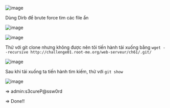 ![image](https://github.com/nguyenngocdung18/RootMe/assets/134156226/31705aaa-c828-4f3d-8278-7cd422f3fdb5)

Dùng Dirb để brute force tìm các file ẩn

![image](https://github.com/nguyenngocdung18/RootMe/assets/134156226/802c8adf-24d1-4c23-b867-e78d37a4d4df)

![image](https://github.com/nguyenngocdung18/RootMe/assets/134156226/81167375-c65d-4aca-8086-e0d582e8d103)

Thử với git clone nhưng không được nên tôi tiến hành tải xuống bằng ```wget --recursive http://challenge01.root-me.org/web-serveur/ch61/.git/```

![image](https://github.com/nguyenngocdung18/RootMe/assets/134156226/2b954c2d-34c0-4759-8f71-a147ae186959)

Sau khi tải xuống ta tiến hành tìm kiếm, thử với ```git show```

![image](https://github.com/nguyenngocdung18/RootMe/assets/134156226/dfa6ee2c-997f-4e35-ab2f-163c9016d898)

=> admin:s3cureP@ssw0rd

=> Done!!
